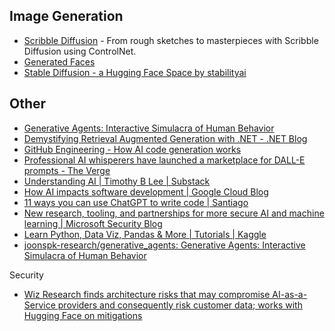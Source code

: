 ## Image Generation

- [Scribble Diffusion](https://scribblediffusion.com/) - From rough sketches to masterpieces with Scribble Diffusion using ControlNet.
- [Generated Faces](https://generated.photos/faces)
- [Stable Diffusion - a Hugging Face Space by stabilityai](https://huggingface.co/spaces/stabilityai/stable-diffusion)

## Other

- [Generative Agents: Interactive Simulacra of Human Behavior](https://github.com/joonspk-research/generative_agents)
- [Demystifying Retrieval Augmented Generation with .NET - .NET Blog](https://devblogs.microsoft.com/dotnet/demystifying-retrieval-augmented-generation-with-dotnet/)
- [GitHub Engineering - How AI code generation works](https://github.blog/2024-02-22-how-ai-code-generation-works/)
- [Professional AI whisperers have launched a marketplace for DALL-E prompts - The Verge](https://www.theverge.com/2022/9/2/23326868/dalle-midjourney-ai-promptbase-prompt-market-sales-artist-interview)
- [Understanding AI | Timothy B Lee | Substack](https://www.understandingai.org/p/large-language-models-explained-with)
- [How AI impacts software development | Google Cloud Blog](https://cloud.google.com/blog/products/ai-machine-learning/how-ai-impacts-software-development/)
- [11 ways you can use ChatGPT to write code | Santiago](https://typefully.com/svpino/11-ways-you-can-use-chatgpt-to-write-code-YnkOEF4)
- [New research, tooling, and partnerships for more secure AI and machine learning | Microsoft Security Blog](https://www.microsoft.com/en-us/security/blog/2023/03/02/new-research-tooling-and-partnerships-for-more-secure-ai-and-machine-learning/?ocid=eml_pg395585_gdc_comm_mw&mkt_tok=MTU3LUdRRS0zODIAAAGMFMQF8fYg6k5R1ffYNU6uULXR6dTrBmtbSXF2lALykHmPWg285PL_L1l4BQpLIYVe0q86DzWm85gJa5JiQB32-qSKrNS_tDMkp_WkeVVfBhpx7YlIdpkJn9ax)
- [Learn Python, Data Viz, Pandas & More | Tutorials | Kaggle](https://www.kaggle.com/learn)
- [joonspk-research/generative_agents: Generative Agents: Interactive Simulacra of Human Behavior](https://github.com/joonspk-research/generative_agents)

Security

- [Wiz Research finds architecture risks that may compromise AI-as-a-Service providers and consequently risk customer data; works with Hugging Face on mitigations](https://www.wiz.io/blog/wiz-and-hugging-face-address-risks-to-ai-infrastructure)